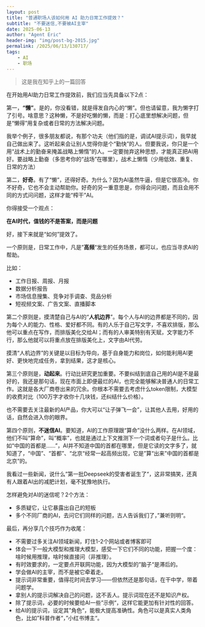 ```yaml
---
layout: post
title: "普通职场人该如何用 AI 助力日常工作提效？"
subtitle: "不要迷信,不要被AI主宰"
date: 2025-06-13
author: "Agent Eric"
header-img: "img/post-bg-2015.jpg"
permalink: /2025/06/13/130717/
tags: 
    - AI
    - 职场
---
```

>这是我在知乎上的一篇回答

在开始用AI助力日常工作提效前，我们应当先具备以下2点：

第一，**“懒”**。是的，你没看错，就是得发自内心的“懒”。但也请留意，我为懒字打了引号。啥意思？这种懒，不是好吃懒的懒，而是：打心底里想解决问题，但是“懒得”用复杂或者日常的方法解决问题。

我举个例子，很多朋友都说，有那个功夫（他们指的是，调试AI提示词），我早就自己做出来了。这听起来会让别人觉得你是个“勤快”的人。但要我说，你只是一个用“战术上的勤奋来掩盖战略上懒惰”的人。一定要抛弃这种思想，才能真正把AI用好。要战略上勤奋（多思考你的“战场”在哪里），战术上懒惰（少用低效、重复、日常的方法）

第二，**好奇**。有了“懒”，还得好奇。为什么？因为AI虽然牛逼，但是它很高冷。你不好奇，它也不会主动帮助你。好奇的另一重意思是，你得会问问题，而且会用不同的方式问问题，这样才能“榨干”AI。

你得接受一个观点：

**在AI时代，值钱的不是答案，而是问题**

好，接下来就是“如何”提效了。

一个原则是，日常工作中，凡是”**高频**“发生的任务场景，都可以，也应当寻求AI的帮助。

比如：

- 工作日报、周报、月报
- 数据分析报告
- 市场信息搜集、竞争对手调查、竞品分析
- 短视频文案、广告文案、直播脚本

第二个原则是，摸清楚自己与AI的“**人机边界**”。每个人与AI的边界都是不同的，因为每个人的能力、性格、爱好都不同。有的人乐于自己写文字，不喜欢排版，那么他可以重点在写作，而排版美化交给AI；而有的人审美特别有天赋，文字能力不行，那么他就可以将重点放在排版美化上，文字由AI代劳。

摸清“人机边界”的关键是以目标为导向，基于自身能力和岗位，如何能利用AI更好、更快地完成任务，拿到结果，这才是核心。

第三个原则是，**动起来**。行动比研究更加重要。不要纠结到底自己用的AI是不是最好的，我还是那句话，现在市面上即便最烂的AI，也完全能够解决普通人的日常工作。这就是各大厂商卷出来的冗余。你根本不需要去考虑什么token限制，大模型的收费对比（100万字才收你十几块钱，还纠结什么价格）。

也不需要去关注最新的AI产品，你大可以“让子弹飞一会”，让其他人去用，好用的话，自然会进入你的眼界。

第四个原则，**不迷信AI**。要知道，AI的工作原理跟“算命”没什么两样。在AI领域，他们不叫“算命”，叫“概率”，也就是通过上下文推测下一个词或者句子是什么。比如“中国的首都是……”，AI并不知道中国的首都在哪里，但是它读的文字多了，就知道了，“中国”、“首都”、“北京“经常一起高频出现，它是”算“出来”中国的首都是北京“的。

我看过一些新闻，说什么”第一批Deepseek的受害者诞生了“，这非常搞笑，还真有人跟着AI出的减肥计划，毫不犹豫地执行。

怎样避免对AI的迷信呢？2个方法：

- 多质疑它，让它暴露出自己的短板
- 多个不同厂商的AI，去问它们同样的问题，古人告诉我们了，”兼听则明“。

最后，再分享几个技巧作为收尾：

- 不需要过多关注AI领域新闻，盯住1-2个网站或者博客即可
- 体会一下一般大模型和推理大模型，感受一下它们不同的功能，把握一个度：啥时候用推理，啥时候直接问（非推理）。
- 有时效要求的，一定要点开联网功能，因为大模型的”脑子“是滞后的。
- 学会做AI的主宰，而不是被它牵着走。
- 提示词非常重要，值得花时间去学习——但依然还是那句话，在干中学，带着问题学。
- 拿别人的提示词解决自己的问题，这不丢人。提示词现在还不是知识产权。
- 除了提示词，必要的时候要给AI一些”示例“，这样它能更加有针对性的回答。
- 给AI的提示词，设定其”角色“，能极大提高准确性。角色可以是真实人类角色，比如”科普作者“，”小红书博主“。